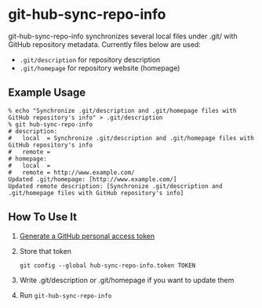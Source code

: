 git-hub-sync-repo-info
======================

git-hub-sync-repo-info synchronizes several local files under .git/ with GitHub repository metadata.
Currently files below are used:

 - `.git/description` for repository description
 - `.git/homepage` for repository website (homepage)

Example Usage
-------------

```
% echo "Synchronize .git/description and .git/homepage files with GitHub repository's info" > .git/description 
% git hub-sync-repo-info
# description:
#   local  = Synchronize .git/description and .git/homepage files with GitHub repository's info
#   remote = 
# homepage:
#   local  = 
#   remote = http://www.example.com/
Updated .git/homepage: [http://www.example.com/]
Updated remote description: [Synchronize .git/description and .git/homepage files with GitHub repository's info]
```

How To Use It
-------------

 1. [Generate a GitHub personal access token](https://github.com/settings/applications)
 2. Store that token

        git config --global hub-sync-repo-info.token TOKEN

 3. Write .git/description or .git/homepage if you want to update them
 4. Run `git-hub-sync-repo-info`

